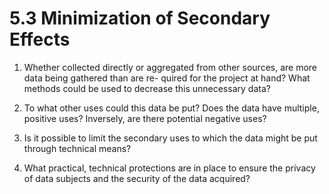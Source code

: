 # 5.3 Minimization of Secondary Effects1. Whether collected directly or aggregated from other sources, are more data being gathered than are re- quired for the project at hand? What methods could be used to decrease this unnecessary data?2. To what other uses could this data be put? Does the data have multiple, positive uses? Inversely, are there potential negative uses?3. Is it possible to limit the secondary uses to which the data might be put through technical means?4. What practical, technical protections are in place to ensure the privacy of data subjects and the security of the data acquired?